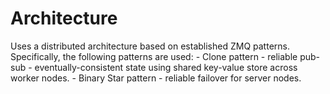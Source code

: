 # Architecture

Uses a distributed architecture based on established ZMQ patterns. Specifically, the following patterns are used:
    - Clone pattern - reliable pub-sub - eventually-consistent state using shared key-value store across worker nodes.
    - Binary Star pattern - reliable failover for server nodes.
